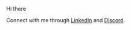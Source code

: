 Hi there

Connect with me through [LinkedIn](https://www.linkedin.com/in/siran-wang-62b817181/) and [Discord](https://discordapp.com/users/703766662737952838).
